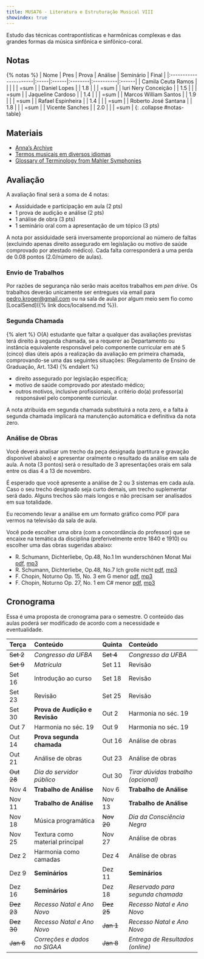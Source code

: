 ```yaml
---
title: MUSA76 - Literatura e Estruturação Musical VIII
showindex: true
---
```


Estudo das técnicas contrapontísticas e harmônicas complexas e das grandes
formas da música sinfônica e sinfônico-coral.

## Notas

{% notas %}
| Nome                  | Pres | Prova | Análise | Seminário | Final |
|:----------------------|:-----|:------|:--------|:----------|:------|
| Camila Ceuta Ramos    |      |       |         |           | =sum  |
| Daniel Lopes          |      | 1.8   |         |           | =sum  |
| Iuri Nery Conceição   |      | 1.5   |         |           | =sum  |
| Jaqueline Cardoso     |      | 1.4   |         |           | =sum  |
| Marcos William Santos |      | 1.9   |         |           | =sum  |
| Rafael Espinheira     |      | 1.4   |         |           | =sum  |
| Roberto José Santana  |      | 1.8   |         |           | =sum  |
| Vicente Sanches       |      | 2.0   |         |           | =sum  |
{: .collapse #notas-table}


## Materiais

- [Anna’s Archive](https://annas-archive.org)
- [Termos musicais em diversos idiomas](https://web.library.yale.edu/cataloging/music/instname)
- [Glossary of Terminology from Mahler Symphonies](https://www.orchestralibrary.com/reftables/mahler2gloss.html)

## Avaliação

A avaliação final será a soma de 4 notas:

- Assiduidade e participação em aula (2 pts)
- 1 prova de audição e análise (2 pts)
- 1 análise de obra (3 pts)
- 1 seminário oral com a apresentação de um tópico (3 pts)

<!-- 2.0/25 -->
A nota por assiduidade será inversamente proporcional ao número de faltas
(excluindo apenas direito assegurado em legislação ou motivo de saúde comprovado
por atestado médico). Cada falta corresponderá a uma perda de 0.08 pontos (2.0/número
de aulas).


### Envio de Trabalhos

Por razões de segurança não serão mais aceitos trabalhos em *pen
drive*. Os trabalhos deverão unicamente ser entregues via email para
[pedro.kroger@gmail.com](mailto:pedro.kroger@gmail.com) ou na sala de
aula por algum meio sem fio como [LocalSend]({% link docs/localsend.md
%}).


<!--
### Prova de Audição e Análise

A parte de análise e revisão terá questões relativas a assuntos vistos em sala
de aula.

Na parte de audição das obras você deverá identificar o nome da obra, o(a)
compositor(a), e a data aproximada da obra.

Você pode ouvir as músicas no [Spotify][7], baixar individualmente nos links
abaixo, ou baixar um arquivo zip com todas as músicas: [arquivo zip][8]

1. Teresa Carreño. *Un rêve en mer, Op.28* (1868). Pianista, compositora,
  soprano e maestra venezuelana. Conhecida internacionalmente como virtuosa do
  piano, possuindo cerca de 75 obras para piano solo. [baixar][1]

2. Clara Schumann. *Soirées musicales, op. 6, Notturno* (1835). Pianista,
  compositora e professora de piano. Considerada uma das mais renomadas
  pianistas da era romântica. [baixar][2]

3. Carlos Gomes. *Fosca. Ahimè! Dove sono?* (1873). [baixar][3]

4. Giacomo Puccini. *Suor Angelica. O sorelle in pio lavoro* (1918) [baixar][4]

5. Richard Wagner. *O Crepúsculo dos deuses* (1848). [baixar][5]

6. Manuel de Falla. *La vida breve: Interlúdio e Dança* (1904). [baixar][6]


[1]: https://drive.google.com/file/d/1Lm7u2rLOOkWyHVhuMnnz8kyNgwbcDMoM/view?usp=drive_link
[2]: https://drive.google.com/file/d/15x-8sTOrHUyVf6nVG5TRffbNqgbS6Qyq/view?usp=drive_link
[3]: https://drive.google.com/file/d/1-gzcW4HRvi2TiWaCxWGNaE1MbY4MrukR/view?usp=drive_link
[4]: https://drive.google.com/file/d/1qu_3q8Lq5qdiJIAJs-LyzQeOP_yC1wqu/view?usp=drive_link
[5]: https://drive.google.com/file/d/1BNlgoCJb6uVzhfVk7jwW8A4pQSHYho75/view?usp=drive_link
[6]: https://drive.google.com/file/d/11v_m2SaTHlKsF39nzneNWtDpHyuMhNrT/view?usp=drive_link
[7]: https://open.spotify.com/playlist/61D0Jb6vRhtpRHCokBIGEf?si=360d38a5f8a1455e
[8]: https://drive.google.com/file/d/1hFmf5roYSC6buBbPZDxO6dzQ4ceXx_4t/view?usp=sharing

-->


### Segunda Chamada

{% alert %}
O(A) estudante que faltar a qualquer das avaliações previstas terá direito à
segunda chamada, se a requerer ao Departamento ou instância equivalente
responsável pelo componente curricular em até 5 (cinco) dias úteis após a
realização da avaliação em primeira chamada, comprovando-se uma das seguintes
situações: (Regulamento de Ensino de Graduação, Art. 134)
{% endalert %}

- direito assegurado por legislação específica;
- motivo de saúde comprovado por atestado médico;
- outros motivos, inclusive profissionais, a critério do(a) professor(a)
  responsável pelo componente curricular.

A nota atribuída em segunda chamada substituirá a nota zero, e a falta à segunda
chamada implicará na manutenção automática e definitiva da nota zero.


### Análise de Obras

Você deverá analisar um trecho da peça designada (partitura e gravação
disponível abaixo) e apresentar oralmente o resultado da análise em
sala de aula. A nota (3 pontos) será o resultado de 3 apresentações
orais em sala entre os dias 4 a 13 de novembro.

É esperado que você apresente a análise de 2 ou 3 sistemas em cada
aula. Caso o seu trecho designado seja curto demais, um trecho
suplementar será dado. Alguns trechos são mais longos e não precisam
ser analisados em sua totalidade.

Eu recomendo levar a análise em um formato gráfico como PDF para
vermos na televisão da sala de aula.

Você pode escolher uma obra (com a concordância do professor) que se
encaixe na temática da disciplina (preferivelmente entre 1840 e 1910)
ou escolher uma das obras sugeridas abaixo:

- R. Schumann, Dichterliebe, Op.48, No.1 Im wunderschönen Monat Mai [pdf][10], [mp3][11]
- R. Schumann, Dichterliebe, Op.48, No.7 Ich grolle nicht [pdf][12], [mp3][13]
- F. Chopin, Noturno Op. 15, No. 3 em G menor [pdf][14], [mp3][15]
- F. Chopin, Noturno Op. 27, No. 1 em C# menor [pdf][16], [mp3][17]

[10]: https://drive.google.com/file/d/1McRRbXpVY93K2riNjPxPUnufOfVw4YsP/view?usp=drive_link
[11]: https://drive.google.com/file/d/1OYptQIi7PR2FoWRclIxft7Cm8ogUXxpg/view?usp=drive_link
[12]: https://drive.google.com/file/d/143fPYDiPIpDm9OaJ_5HnyBslkr4Naq_t/view?usp=drive_link
[13]: https://drive.google.com/file/d/1R3kbfkV8ROs6lIPMHexte2FNyWVwLU7H/view?usp=drive_link
[14]: https://drive.google.com/file/d/1GHY8pNC2-uWt_qBXwO0wSss3eLbfcn1M/view?usp=drive_link
[15]: https://drive.google.com/file/d/1qhk3HCu-imK4sIaIhuBWBrgxbDv-oO7m/view?usp=drive_link
[16]: https://drive.google.com/file/d/17TG4EU4xEMhlXh8zdTyAS0lcPsy_6ScV/view?usp=drive_link
[17]: https://drive.google.com/file/d/12xpcBGlRb17OTilAKas2rw6E53Gt2ijP/view?usp=drive_link

<!--
### Tópicos para os Seminários

A terceira avaliação será a apresentação de um seminário sobre um dos tópicos
abaixo. A apresentação deverá ser individual em uma data pré-determinada entre
os dias 9 e 16 de dezembro.

- A Sinfonia no século XIX
- A Ópera entre 1850 e 1910
- Minimalismo
- O Balé entre 1850 e 1920

- O Concerto no século XIX
- Compositoras mulheres entre 1850 e 1920
- Os movimentos nacionalistas no final do século XIX e início do século XX
-->


## Cronograma

Essa é uma proposta de cronograma para o semestre. O conteúdo das aulas poderá
ser modificado de acordo com a necessidade e eventualidade.

| Terça      | Conteúdo                        | Quinta     | Conteúdo                            |
|:-----------|:--------------------------------|:-----------|:------------------------------------|
| ~~Set 2~~  | *Congresso da UFBA*             | ~~Set 4~~  | *Congresso da UFBA*                 |
| ~~Set 9~~  | *Matrícula*                     | Set 11     | Revisão                             |
| Set 16     | Introdução ao curso             | Set 18     | Revisão                             |
| Set 23     | Revisão                         | Set 25     | Revisão                             |
| Set 30     | **Prova de Audição e Revisão**  | Out 2      | Harmonia no séc. 19                 |
| Out 7      | Harmonia no séc. 19             | Out 9      | Harmonia no séc. 19                 |
| Out 14     | **Prova segunda chamada**       | Out 16     | Análise de obras                    |
| Out 21     | Análise de obras                | Out 23     | Análise de obras                    |
| ~~Out 28~~ | *Dia do servidor público*       | Out 30     | *Tirar dúvidas trabalho (opcional)* |
| Nov 4      | **Trabalho de Análise**         | Nov 6      | **Trabalho de Análise**             |
| Nov 11     | **Trabalho de Análise**         | Nov 13     | **Trabalho de Análise**             |
| Nov 18     | Música programática             | ~~Nov 20~~ | *Dia da Consciência Negra*          |
| Nov 25     | Textura como material principal | Nov 27     | Análise de obras                    |
| Dez 2      | Harmonia como camadas           | Dez 4      | Análise de obras                    |
| Dez 9      | **Seminários**                  | Dez 11     | **Seminários**                      |
| Dez 16     | **Seminários**                  | Dez 18     | *Reservado para segunda chamada*    |
| ~~Dez 23~~ | *Recesso Natal e Ano Novo*      | ~~Dez 25~~ | *Recesso Natal e Ano Novo*          |
| ~~Dez 30~~ | *Recesso Natal e Ano Novo*      | ~~Jan 1~~  | *Recesso Natal e Ano Novo*          |
| ~~Jan 6~~  | *Correções e dados no SIGAA*    | ~~Jan 8~~  | *Entrega de Resultados (online)*    |
